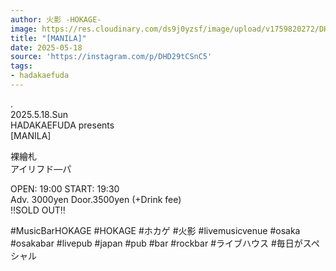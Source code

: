 ```yaml
---
author: 火影 -HOKAGE-
image: https://res.cloudinary.com/ds9j0yzsf/image/upload/v1759820272/DHD29tCSnC5.jpg
title: "[MANILA]"
date: 2025-05-18
source: 'https://instagram.com/p/DHD29tCSnC5'
tags:
- hadakaefuda
---
```

.<br>
2025.5.18.Sun<br>
HADAKAEFUDA presents<br>
[MANILA]

裸繪札<br>
アイリフド―パ

OPEN: 19:00 START: 19:30<br>
Adv. 3000yen Door.3500yen (+Drink fee)<br>
‼️SOLD OUT‼️

#MusicBarHOKAGE #HOKAGE #ホカゲ #火影 #livemusicvenue #osaka #osakabar #livepub #japan #pub #bar #rockbar #ライブハウス #毎日がスペシャル